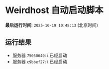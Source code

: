 # Weirdhost 自动启动脚本

**最后运行时间**: `2025-10-19 10:48:13` (北京时间)

## 运行结果

- 服务器 `75050649`: ℹ️ 已经启动
- 服务器 `c9bbef27`: ℹ️ 已经启动
